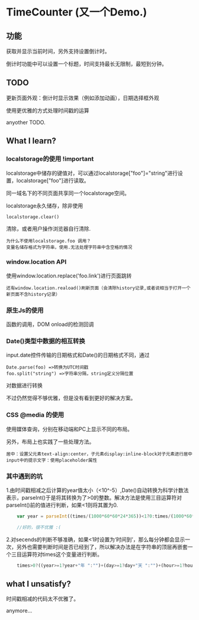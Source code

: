 # TimeCounter (又一个Demo.)

## 功能
获取并显示当前时间，另外支持设置倒计时。

倒计时功能中可以设置一个标题，时间支持最长无限制，最短到分钟。

## TODO
更新页面外观：倒计时显示效果（例如添加动画），日期选择框外观

使用更优雅的方式处理时间戳的运算

anyother TODO.

## What I learn?

### localstorage的使用 !important
localstorage中储存的键值对，可以通过localstorage["foo"]="string"进行设置，localstorage["foo"]进行读取。

同一域名下的不同页面共享同一个localstorage空间。

localstorage永久储存，除非使用
	
	localstorage.clear()

清除，或者用户操作浏览器自行清除.

	为什么不使用localstorage.foo 调用？
	变量名储存格式为字符串，使用.无法处理字符串中含空格的情况

### window.location API
使用window.location.replace('foo.link')进行页面跳转

	还有window.location.reaload()刷新页面（会清除history记录,或者说相当于打开一个新页面不含history记录）

### 原生Js的使用
函数的调用，DOM onload的检测回调

### Date()类型中数据的相互转换
input.date控件传输的日期格式和Date()的日期格式不同，通过

	Date.parse(foo) =>转换为UTC时间戳
	foo.split("string") =>字符串分隔，string定义分隔位置
	
对数据进行转换

不过仍然觉得不够优雅，但是没有看到更好的解决方案。

### CSS @media 的使用
使用媒体查询，分别在移动端和PC上显示不同的布局。

另外，布局上也实践了一些处理方法。
	
	居中：设置父元素text-align:center，子元素display:inline-block对子元素进行居中
	input中的提示文字：使用placeholder属性 

### 其中遇到的坑
1.由时间戳相减之后计算的year值太小（<10^-5）,Date()自动转换为科学计数法表示，parseInt()于是将其转换为了>0的整数。解决方法是使用三目运算符对parseInt()前的值进行判断，如果<1则将其置为0.

```javascript
    var year = parseInt((times/(1000*60*60*24*365))<1?0:times/(1000*60*60*24*365));
    
    //好的，很不优雅 :(
 ```
2.对secends的判断不够准确，如果<1时设置为‘时间到’，那么每分钟都会显示一次，另外也需要判断时间是否已经到了，所以解决办法是在字符串的顶层再嵌套一个三目运算符对times这个变量进行判断。
```javascript
    times>0?((year>=1?year+"年 ":"")+(day>=1?day+"天 ":"")+(hour>=1?hour+"小时 ":'')+       (minutes>=1?minutes+"分 ":'')+(secends>=1?secends+'秒':'')):'时间到'
```
## what I unsatisfy?
时间戳相减的代码太不优雅了。

anymore...
